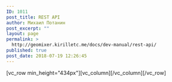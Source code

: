 ```yaml
---
ID: 1011
post_title: REST API
author: Михаил Потанин
post_excerpt: ""
layout: page
permalink: >
  http://geomixer.kirilletc.me/docs/dev-manual/rest-api/
published: true
post_date: 2018-07-19 12:26:45
---
```

[vc_row min_height="434px"][vc_column][/vc_column][/vc_row]